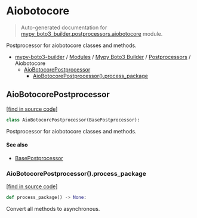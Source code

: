 # Aiobotocore

> Auto-generated documentation for [mypy_boto3_builder.postprocessors.aiobotocore](https://github.com/youtype/mypy_boto3_builder/blob/main/mypy_boto3_builder/postprocessors/aiobotocore.py) module.

Postprocessor for aiobotocore classes and methods.

- [mypy-boto3-builder](../../README.md#mypy_boto3_builder) / [Modules](../../MODULES.md#mypy-boto3-builder-modules) / [Mypy Boto3 Builder](../index.md#mypy-boto3-builder) / [Postprocessors](index.md#postprocessors) / Aiobotocore
    - [AioBotocorePostprocessor](#aiobotocorepostprocessor)
        - [AioBotocorePostprocessor().process_package](#aiobotocorepostprocessorprocess_package)

## AioBotocorePostprocessor

[[find in source code]](https://github.com/youtype/mypy_boto3_builder/blob/main/mypy_boto3_builder/postprocessors/aiobotocore.py#L18)

```python
class AioBotocorePostprocessor(BasePostprocessor):
```

Postprocessor for aiobotocore classes and methods.

#### See also

- [BasePostprocessor](base.md#basepostprocessor)

### AioBotocorePostprocessor().process_package

[[find in source code]](https://github.com/youtype/mypy_boto3_builder/blob/main/mypy_boto3_builder/postprocessors/aiobotocore.py#L44)

```python
def process_package() -> None:
```

Convert all methods to asynchronous.
